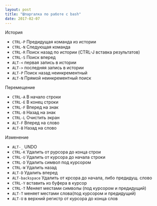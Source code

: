 ```yaml
---
layout: post
title: "Шпаргалка по работе с bash"
date: 2017-02-07
---
```


История
* `CTRL-P`	Предидущая команда из истории
* `CTRL-N`	Следующая команда
* `CTRL-R`	Поиск назад по истории (CTRL-J вставка результатов)
* `CTRL-S`	Поиск вперед
* `ALT-<`	первая запись в истории
* `ALT->`	последняя запись в истории
* `ALT-P`	Поиск назад неинкрементный
* `ALT-N`	Прямой неинкрементный поиск

Перемещение
* `CTRL-A`	В начало строки
* `CTRL-E`	В конец строки
* `CTRL-F`	Вперед на знак
* `CTRL-B`	Назад на знак
* `CTRL-L`	Очистить экран
* `ALT-F`	Вперед на слово
* `ALT-B`	Назад на слово

Изменение
* `ALT-_`	UNDO
* `CTRL-K`	Удалить от рурсора до конца строи
* `CTRL-U`	Удалить от курсора до начала строки
* `CTRL-D`	Удалить символ под курсором
* `CTRL-W`	Удалить назад
* `ALT-D`	Удалить вперед
* `ALT-backspace`	Удалить от крсора до начала, либо предидущ. слово
* `CTRL-Y`	вставить из буфера в курсор
* `CTRL-T`	Меняет местами символы (под курсором и предидущий)
* `ALT-T`	меняет местами слова(под курсором и предидущий)
* `ALT-U`	в верхний регистр от курсора до конца слов
